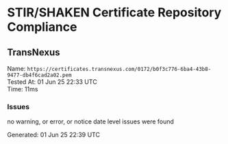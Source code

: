 # STIR/SHAKEN Certificate Repository Compliance

## TransNexus

Name: `https://certificates.transnexus.com/0172/b0f3c776-6ba4-43b8-9477-db4f6cad2a02.pem`\
Tested At: 01 Jun 25 22:33 UTC\
Time: 11ms

### Issues

no warning, or error, or notice date level issues were found

Generated: 01 Jun 25 22:39 UTC